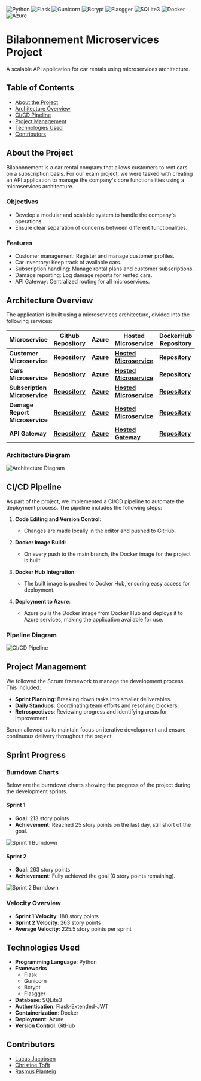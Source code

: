 ![Python](https://img.shields.io/badge/Python-3.9-blue) 
![Flask](https://img.shields.io/badge/Flask-2.0-blue) 
![Gunicorn](https://img.shields.io/badge/Gunicorn-Enabled-blue) 
![Bcrypt](https://img.shields.io/badge/Bcrypt-Enabled-blue) 
![Flasgger](https://img.shields.io/badge/Flasgger-Enabled-blue) 
![SQLite3](https://img.shields.io/badge/SQLite3-v3.36.0-blue) 
![Docker](https://img.shields.io/badge/Docker-Enabled-blue) 
![Azure](https://img.shields.io/badge/Azure-Enabled-blue)
# Bilabonnement Microservices Project
A scalable API application for car rentals using microservices architecture.

## Table of Contents
- [About the Project](#about-the-project)
- [Architecture Overview](#architecture-overview)
- [CI/CD Pipeline](#cicd-pipeline)
- [Project Management](#project-management)
- [Technologies Used](#technologies-used)
- [Contributors](#contributors)

## About the Project
Bilabonnement is a car rental company that allows customers to rent cars on a subscription basis. 
For our exam project, we were tasked with creating an API application to manage the company's core functionalities using a microservices architecture.

### Objectives
- Develop a modular and scalable system to handle the company's operations.
- Ensure clear separation of concerns between different functionalities.

### Features
- Customer management: Register and manage customer profiles.
- Car inventory: Keep track of available cars.
- Subscription handling: Manage rental plans and customer subscriptions.
- Damage reporting: Log damage reports for rented cars.
- API Gateway: Centralized routing for all microservices.


## Architecture Overview
The application is built using a microservices architecture, divided into the following services:

| **Microservice**            | **Github Repository**                                                                                                                                         | **Azure**                                                                                                                                                                     | **Hosted Microservice**                                                                                                                                                                   | **DockerHub Repository**                                                                                                 |
|-----------------------------|-------------------------------------------------------------------------------------------------------------------------------------------------------------|-------------------------------------------------------------------------------------------------------------------------------------------------------------------------------|-----------------------------------------------------------------------------------------------------------------------------------------------------------------------------------------|--------------------------------------------------------------------------------------------------------------------------|
| **Customer Microservice**    | [**Repository**](https://github.com/ITA23-Studiegruppe-D-Bilabonnement/Customer-microservice)                                                                            | [**Azure**](https://portal.azure.com/#@stud.kea.dk/resource/subscriptions/fa4e99f2-bbe7-4cca-b3ca-46e70febed28/resourceGroups/Eksamensprojekt-BIlabonnement/providers/Microsoft.Web/sites/Customer-microservice/appServices)    | [**Hosted Microservice**](https://customer-microservice-b4dsccfkbffjh5cv.northeurope-01.azurewebsites.net)                                      | [**Repository**](https://hub.docker.com/r/planteig/customer-microservice)                                                         |
| **Cars Microservice**        | [**Repository**](https://github.com/ITA23-Studiegruppe-D-Bilabonnement/Cars-microservice)                                                                                | [**Azure**](https://portal.azure.com/#@stud.kea.dk/resource/subscriptions/fa4e99f2-bbe7-4cca-b3ca-46e70febed28/resourceGroups/Eksamensprojekt-BIlabonnement/providers/Microsoft.Web/sites/Cars-microservice/appServices)           | [**Hosted Microservice**](https://cars-microservice-a7g2hqakb2cjffef.northeurope-01.azurewebsites.net)                                           | [**Repository**](https://hub.docker.com/r/planteig/cars-microservice)                                                             |
| **Subscription Microservice**| [**Repository**](https://github.com/ITA23-Studiegruppe-D-Bilabonnement/Subscription-microservice)                                                                       | [**Azure**](https://portal.azure.com/#@stud.kea.dk/resource/subscriptions/fa4e99f2-bbe7-4cca-b3ca-46e70febed28/resourceGroups/Eksamensprojekt-BIlabonnement/providers/Microsoft.Web/sites/Subscription-microservice/appServices) | [**Hosted Microservice**](https://subscription-microservice-gxbuenczgcd5hfe4.northeurope-01.azurewebsites.net)                                   | [**Repository**](https://hub.docker.com/r/planteig/subscription-microservice)                                                     |
| **Damage Report Microservice** | [**Repository**](https://github.com/ITA23-Studiegruppe-D-Bilabonnement/Damage-report-microservice)                                                                    | [**Azure**](https://portal.azure.com/#@stud.kea.dk/resource/subscriptions/fa4e99f2-bbe7-4cca-b3ca-46e70febed28/resourceGroups/Eksamensprojekt-BIlabonnement/providers/Microsoft.Web/sites/damagereport-microservice/appServices) | [**Hosted Microservice**](https://damagereport-microservice-gpfchac2c4c9hzdc.northeurope-01.azurewebsites.net)                                 | [**Repository**](https://hub.docker.com/r/planteig/damagereport-microservice)                                                     |
| **API Gateway**              | [**Repository**](https://github.com/ITA23-Studiegruppe-D-Bilabonnement/API-gateway)                                                                                   | [**Azure**](https://portal.azure.com/#@stud.kea.dk/resource/subscriptions/fa4e99f2-bbe7-4cca-b3ca-46e70febed28/resourcegroups/Eksamensprojekt-BIlabonnement/providers/Microsoft.Web/sites/API-gatewayservice/appServices)        | [**Hosted Gateway**](https://api-gatewayservice-cbc0dydhctg9g0hk.northeurope-01.azurewebsites.net)                                         | [**Repository**](https://hub.docker.com/r/planteig/api-gatewayservice)                                                             |


### Architecture Diagram
![Architecture Diagram](https://github.com/ITA23-Studiegruppe-D-Bilabonnement/.github/blob/cab92c4659e9e3df3c68fee52ff1bae972b7b31f/Arkitekturdiagram%20v2.png)

## CI/CD Pipeline

As part of the project, we implemented a CI/CD pipeline to automate the deployment process. The pipeline includes the following steps:

1. **Code Editing and Version Control**:
   - Changes are made locally in the editor and pushed to GitHub.

2. **Docker Image Build**:
   - On every push to the main branch, the Docker image for the project is built.

3. **Docker Hub Integration**:
   - The built image is pushed to Docker Hub, ensuring easy access for deployment.

4. **Deployment to Azure**:
   - Azure pulls the Docker image from Docker Hub and deploys it to Azure services, making the application available for use.

### Pipeline Diagram
![CI/CD Pipeline](https://github.com/ITA23-Studiegruppe-D-Bilabonnement/.github/blob/cab92c4659e9e3df3c68fee52ff1bae972b7b31f/Deployment%20process.png)

## Project Management

We followed the Scrum framework to manage the development process. This included:
- **Sprint Planning**: Breaking down tasks into smaller deliverables.
- **Daily Standups**: Coordinating team efforts and resolving blockers.
- **Retrospectives**: Reviewing progress and identifying areas for improvement.

Scrum allowed us to maintain focus on iterative development and ensure continuous delivery throughout the project.

## Sprint Progress

### Burndown Charts

Below are the burndown charts showing the progress of the project during the development sprints.

#### Sprint 1
- **Goal**: 213 story points
- **Achievement**: Reached 25 story points on the last day, still short of the goal.

![Sprint 1 Burndown](https://github.com/ITA23-Studiegruppe-D-Bilabonnement/.github/blob/a6455d506332c9d50bfbf6e7464ba5cffc6868ce/Sprint%201%20(%20Burndown%20chart%20).png)

#### Sprint 2
- **Goal**: 263 story points
- **Achievement**: Fully achieved the goal (0 story points remaining).

![Sprint 2 Burndown](https://github.com/ITA23-Studiegruppe-D-Bilabonnement/.github/blob/a6455d506332c9d50bfbf6e7464ba5cffc6868ce/Sprint%202%20(%20Burndown%20chart%20).png)


### Velocity Overview
- **Sprint 1 Velocity**: 188 story points  
- **Sprint 2 Velocity**: 263 story points  
- **Average Velocity**: 225.5 story points per sprint

## Technologies Used
- **Programming Language**: Python
- **Frameworks**
   - Flask
   - Gunicorn
   - Bcrypt
   - Flasgger
- **Database**: SQLite3
- **Authentication**: Flask-Extended-JWT
- **Containerization**: Docker
- **Deployment**: Azure
- **Version Control**: GitHub


## Contributors
- [Lucas Jacobsen](https://github.com/LucasFJ-2023)
- [Christine Tofft](https://github.com/christinetofft)
- [Rasmus Planteig](https://github.com/Planteig1)

